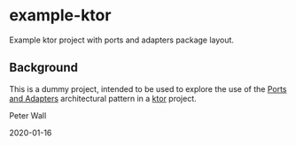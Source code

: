 # example-ktor
Example ktor project with ports and adapters package layout.

## Background

This is a dummy project, intended to be used to explore the use of the
[Ports and Adapters](https://softwarecampament.wordpress.com/portsadapters/) architectural pattern in a
[ktor](https://ktor.io) project.

Peter Wall

2020-01-16
